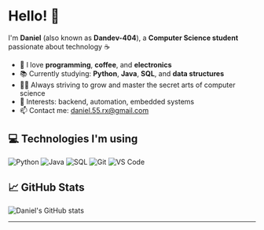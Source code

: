 # Hello! 👋  
I'm **Daniel** (also known as **Dandev-404**), a **Computer Science student** passionate about technology ☕

- 🚀 I love **programming**, **coffee**, and **electronics**
- 📚 Currently studying: **Python**, **Java**, **SQL**, and **data structures**
- 🥷🏻 Always striving to grow and master the secret arts of computer science
- 🧠 Interests: backend, automation, embedded systems
- 📫 Contact me: [daniel.55.rx@gmail.com](mailto:daniel.55.rx@gmail.com)

## 💻 Technologies I'm using

![Python](https://img.shields.io/badge/-Python-333?style=for-the-badge&logo=python)
![Java](https://img.shields.io/badge/-Java-333?style=for-the-badge&logo=java)
![SQL](https://img.shields.io/badge/-SQL-333?style=for-the-badge&logo=mysql)
![Git](https://img.shields.io/badge/-Git-333?style=for-the-badge&logo=git)
![VS Code](https://img.shields.io/badge/-VS%20Code-333?style=for-the-badge&logo=visual-studio-code)

## 📈 GitHub Stats

![Daniel's GitHub stats](https://github-readme-stats.vercel.app/api?username=Dandev-404&show_icons=true&theme=tokyonight)

---